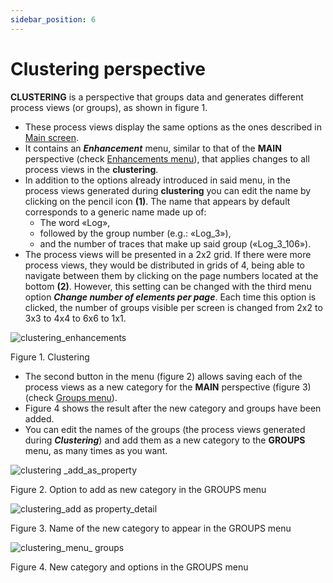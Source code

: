 ```yaml
---
sidebar_position: 6
---
```


# Clustering perspective

**CLUSTERING** is a perspective that groups data and generates different process views (or groups), as shown in figure 1.

*	These process views display the same options as the ones described in [Main screen](./main-perspective.md).
*	It contains an **_Enhancement_** menu, similar to that of the **MAIN** perspective (check [Enhancements menu](./menu/enhancement-menu.md)), that applies changes to all process views in the **clustering**.
*	In addition to the options already introduced in said menu, in the process views generated during **clustering** you can edit the name by clicking on the pencil icon **(1)**. The name that appears by default corresponds to a generic name made up of:
    * The word «Log»,
    * followed by the group number (e.g.: «Log_3»),
    * and the number of traces that make up said group («Log_3_106»).
*   The process views will be presented in a 2x2 grid. If there were more process views, they would be distributed in grids of 4, being able to navigate between them by clicking on the page numbers located at the bottom **(2)**. However, this setting can be changed with the third menu option **_Change number of elements per page_**. Each time this option is clicked, the number of groups visible per screen is changed from 2x2 to 3x3 to 4x4 to 6x6 to 1x1.

![clustering_enhancements](/img/clustering-enhancements-numeros.png "clustering_enhancements")

Figure 1. Clustering

*	The second button in the menu (figure 2) allows saving each of the process views as a new category for the **MAIN** perspective (figure 3) (check [Groups menu](./menu/groups-menu.md)).
*	Figure 4 shows the result after the new category and groups have been added.
*	You can edit the names of the groups (the process views generated during **_Clustering_**) and add them as a new category to the **GROUPS** menu, as many times as you want.

![clustering _add_as_property](/img/clustering-menu-add-as-property.png "clustering_add_as_property")

Figure 2. Option to add as new category in the GROUPS menu

![clustering_add as property_detail](/img/clustering-add-as-property.png "clustering_add as property_detail")

Figure 3. Name of the new category to appear in the GROUPS menu

![clustering_menu_ groups](/img/clustering-menu-groups.png "clustering_menu_ groups")

Figure 4. New category and options in the GROUPS menu